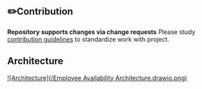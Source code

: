 ## ✏️Contribution
**Repository supports changes via change requests** Please study [contribution guidelines](CONTRIBUTION.md) to standardize work with project.

## Architecture
[![Architecture](/Employee Availability Architecture.drawio.png)](https://raw.githubusercontent.com/outsystems-kpmg-ua/Employee-Availability-Architecture/master/Employee_Availability_Architecture.drawio.png)